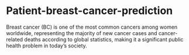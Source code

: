 # Patient-breast-cancer-prediction
Breast cancer (BC) is one of the most common cancers among women worldwide, representing the majority of new cancer cases and cancer-related deaths according to global statistics, making it a significant public health problem in today’s society.

